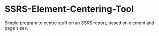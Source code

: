 # SSRS-Element-Centering-Tool
Simple program to centre stuff on an SSRS report, based on element and page sizes. 
